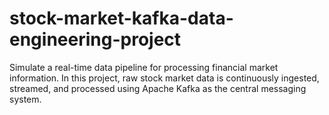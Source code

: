 # stock-market-kafka-data-engineering-project
Simulate a real-time data pipeline for processing financial market information. In this project, raw stock market data is continuously ingested, streamed, and processed using Apache Kafka as the central messaging system.
